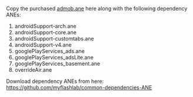Copy the purchased [admob.ane](https://www.myflashlabs.com/product/firebase-admob-air-native-extension/) here along with the following dependency ANEs:

1. androidSupport-arch.ane
1. androidSupport-core.ane
1. androidSupport-customtabs.ane
1. androidSupport-v4.ane
1. googlePlayServices_ads.ane
1. googlePlayServices_adsLite.ane
1. googlePlayServices_basement.ane
1. overrideAir.ane

Download dependency ANEs from here: https://github.com/myflashlab/common-dependencies-ANE
